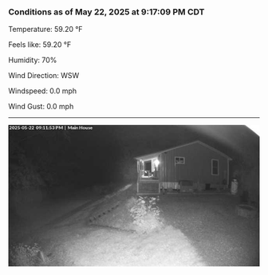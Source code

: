 ### Conditions as of May 22, 2025 at 9:17:09 PM CDT 

Temperature: 59.20 &deg;F

Feels like: 59.20 &deg;F

Humidity: 70%

Wind Direction: WSW

Windspeed: 0.0 mph

Wind Gust: 0.0 mph

---

<img src="./images/latest.jpeg"/>

